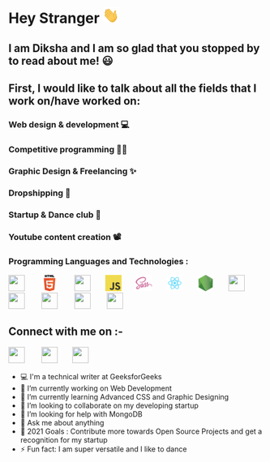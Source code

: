 # Hey Stranger <img height="32" width="32" src="https://raw.githubusercontent.com/AsishRaju/AsishRaju/master/gifs/hi.gif" />
## I am Diksha and I am so glad that you stopped by to read about me! :smiley:

## First, I would like to talk about all the fields that I work on/have worked on:
  ### Web design & development 💻
  ### Competitive programming 👩‍💻
  ### Graphic Design & Freelancing ✨
  ### Dropshipping 🛒
  ### Startup & Dance club 🤸‍
  ### Youtube content creation 📽

### Programming Languages and Technologies : 
<img height="32" width="32" src="https://upload.wikimedia.org/wikipedia/commons/thumb/9/9a/Visual_Studio_Code_1.35_icon.svg/1200px-Visual_Studio_Code_1.35_icon.svg.png" /> &emsp;  &ensp; <img height="32" width="32" src="https://raw.githubusercontent.com/github/explore/80688e429a7d4ef2fca1e82350fe8e3517d3494d/topics/html/html.png" /> &emsp;  &ensp; <img height="32" width="32" src="https://upload.wikimedia.org/wikipedia/commons/thumb/d/d5/CSS3_logo_and_wordmark.svg/1200px-CSS3_logo_and_wordmark.svg.png" /> &emsp;  &ensp;<img height="32" width="32" src="https://raw.githubusercontent.com/github/explore/80688e429a7d4ef2fca1e82350fe8e3517d3494d/topics/javascript/javascript.png" /> &emsp;  &ensp;<img height="32" width="32" src="https://raw.githubusercontent.com/github/explore/80688e429a7d4ef2fca1e82350fe8e3517d3494d/topics/sass/sass.png" />&emsp;  &ensp; <img height="32" width="32" src="https://raw.githubusercontent.com/github/explore/80688e429a7d4ef2fca1e82350fe8e3517d3494d/topics/react/react.png" />&emsp;  &ensp; <img height="32" width="32" src="https://raw.githubusercontent.com/github/explore/80688e429a7d4ef2fca1e82350fe8e3517d3494d/topics/nodejs/nodejs.png" /> &emsp;  &ensp;<img height="32" width="32" src="https://th.bing.com/th/id/Rd2582e9ef5586bc819fec7cc1df972bf?rik=kt8wAAzilXf3zA&riu=http%3a%2f%2fanalyticstraining.com%2fwp-content%2fuploads%2f2016%2f08%2fmongodb.jpeg&ehk=9Vkwf0UWeMNLJN5ZhOmUiTpwgmGw7ebQKSKpcl0oKqg%3d&risl=&pid=ImgRaw" /> &emsp;  &ensp;<img height="32" width="32" src="https://cdn.app.compendium.com/uploads/user/e7c690e8-6ff9-102a-ac6d-e4aebca50425/68403f67-17f5-49cb-b691-91ad3e27ebf1/File/bfa2a8d2c8d8c786c334d9ac01dfc629/1__ffpkcwd_kwqmc7oevcrbq.jpeg" />  &emsp;  &ensp; <img height="32" width="32" src="https://th.bing.com/th/id/R08f8887d5abc52c344e20580e5d48226?rik=t5D2%2fQXzxdwKew&riu=http%3a%2f%2fblog.galaxyweblinks.com%2fwp-content%2fuploads%2f2014%2f10%2fcanva-logo.png&ehk=s%2bxy37j%2bIzfjGAArqwxqDRu92QrAjP%2bguQUqbAZ75PI%3d&risl=&pid=ImgRaw" />  &emsp;  &ensp; <img height="32" width="32" src="https://www.drupal.org/files/project-images/MC_Logo.jpg" />  &emsp;  &ensp; <img height="32" width="32" src="https://th.bing.com/th/id/OIP.WBhiEaPw7O3zl7Qw-hiuqgHaHN?pid=Api&rs=1" />  &emsp;  &ensp;

## Connect with me on :-

[<img height="32" width="32" src="https://cdn.jsdelivr.net/npm/simple-icons@v4/icons/linkedin.svg" />](www.linkedin.com/in/diksha-patro-b-a8907b162) &emsp;  &ensp; [<img height="32" width="32" src="https://miro.medium.com/max/312/1*vC6VtkV4Di6HnbiX_EjDvQ.png" />](https://binarysearch.com/@/FireQueen) &emsp;  &ensp;[<img height="32" width="32" src="https://cdn.jsdelivr.net/npm/simple-icons@v4/icons/hackerrank.svg" />](https://www.hackerrank.com/Fire_Queen)<br/>


- 💻 I'm a technical writer at GeeksforGeeks
- 🔭 I’m currently working on Web Development
- 🌱 I’m currently learning Advanced CSS and Graphic Designing
- 👯 I’m looking to collaborate on my developing startup
- 🤔 I’m looking for help with MongoDB
- 💬 Ask me about anything
- 🥅 2021 Goals : Contribute more towards Open Source Projects and get a recognition for my startup
- ⚡ Fun fact: I am super versatile and I like to dance


